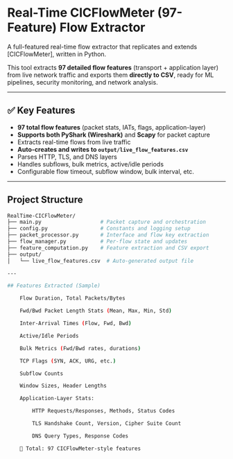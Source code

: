 # Real-Time CICFlowMeter (97-Feature) Flow Extractor

A full-featured real-time flow extractor that replicates and extends [CICFlowMeter], written in Python.

This tool extracts **97 detailed flow features** (transport + application layer) from live network traffic and exports them **directly to CSV**, ready for ML pipelines, security monitoring, and network analysis.

---

## ✅ Key Features

- **97 total flow features** (packet stats, IATs, flags, application-layer)
- **Supports both PyShark (Wireshark)** and **Scapy** for packet capture
- Extracts real-time flows from live traffic
- **Auto-creates and writes to `output/live_flow_features.csv`**
- Parses HTTP, TLS, and DNS layers
- Handles subflows, bulk metrics, active/idle periods
- Configurable flow timeout, subflow window, bulk interval, etc.

---

## Project Structure

```bash
RealTime-CICFlowMeter/
├── main.py                   # Packet capture and orchestration
├── config.py                 # Constants and logging setup
├── packet_processor.py       # Interface and flow key extraction
├── flow_manager.py           # Per-flow state and updates
├── feature_computation.py    # Feature extraction and CSV export
├── output/
│   └── live_flow_features.csv  # Auto-generated output file

---

## Features Extracted (Sample)

    Flow Duration, Total Packets/Bytes

    Fwd/Bwd Packet Length Stats (Mean, Max, Min, Std)

    Inter-Arrival Times (Flow, Fwd, Bwd)

    Active/Idle Periods

    Bulk Metrics (Fwd/Bwd rates, durations)

    TCP Flags (SYN, ACK, URG, etc.)

    Subflow Counts

    Window Sizes, Header Lengths

    Application-Layer Stats:

        HTTP Requests/Responses, Methods, Status Codes

        TLS Handshake Count, Version, Cipher Suite Count

        DNS Query Types, Response Codes

    🔢 Total: 97 CICFlowMeter-style features
